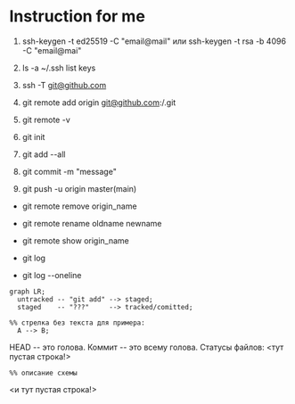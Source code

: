 # Instruction for me

1. ssh-keygen -t ed25519 -C "email@mail" или ssh-keygen -t rsa -b 4096 -C "email@mai"
2. ls -a ~/.ssh list keys
3. ssh -T git@github.com
4. git remote add origin git@github.com:<username>/<repo-name>.git
5. git remote -v


1. git init
2. git add --all
3. git commit -m "message"
4. git push -u origin master(main)


- git remote remove origin_name
- git remote rename oldname newname
- git remote show origin_name


- git log
- git log --oneline


```mermaid
graph LR;
  untracked -- "git add" --> staged;
  staged    -- "???"     --> tracked/comitted;

%% стрелка без текста для примера: 
  A --> B;
```


HEAD -- это голова.
Коммит -- это всему голова.
Статусы файлов:
<тут пустая строка!>

```mermaid
%% описание схемы
```
<и тут пустая строка!> 